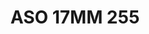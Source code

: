 ---
title: ASO 17MM 255
date: 
draft: false

# descripcion
description : Anillo de plata 925.

materials: Plata 970

color: 

dimensions: 17mm diámetro

code: 05-23-1644

type: "Anillos"

categories: []

price: $4.750,00

price_eftvo: $4.040,00

# Images
# first image will be shown in the product page
images:
  # - image: "images/path_to_image"
  # La ubicacion de las imagenes es imagenes/Anillos/Anillos.Solo Plata/05-23-1644-aso-17mm-255
  - image: "./images/anillos/solo_plata/05-23-1644-aso-17mm-255.jpg"
---